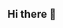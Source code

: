 ## Hi there 👋

<!--
**PipPuff/PipPuff** is a ✨ _special_ ✨ repository because its `README.md` (this file) appears on your GitHub profile.


- 🔭 I’m currently working on learning python from scratch!
- 🌱 I’m currently learning lots of chemistry :(
- 🤔 I’m looking for help with any projects I might have triuble with; again, I have absolutely ZERO coding experiance
- 💬 Ask me about anyhting you'd like ig
- ⚡ Fun fact: Different orca pods have different dialects; they created language!
-->
